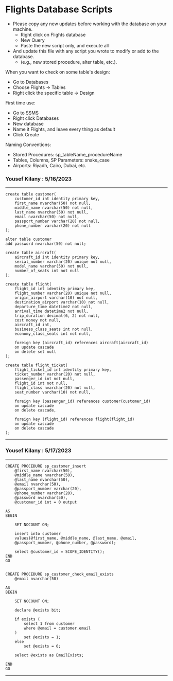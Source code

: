# Flights Database Scripts
- Please copy any new updates before working with the database on your machine.
	+ Right click on Flights database
	+ New Query
	+ Paste the new script only, and execute all
- And update this file with any script you wrote to modify or add to the database.
    + (e.g., new stored procedure, alter table, etc.).

When you want to check on some table's design: 
- Go to Databases
- Choose Flights -> Tables
- Right click the specific table -> Design

First time use: 
- Go to SSMS
- Right click Databases
- New database
- Name it Flights, and leave every thing as default
- Click Create

Naming Conventions:
- Stored Procedures: sp_tableName_procedureName
- Tables, Columns, SP Parameters: snake_case
- Airports: Riyadh, Cairo, Dubai, etc.

### Yousef Kilany : 5/16/2023 
______________________________________________________________________
```
create table customer(
	customer_id int identity primary key,
	first_name nvarchar(50) not null,
	middle_name nvarchar(50) not null,
	last_name nvarchar(50) not null,
	email nvarchar(50) not null,
	passport_number varchar(20) not null,
	phone_number varchar(20) not null
);

alter table customer
add password nvarchar(50) not null;

create table aircraft(
	aircraft_id int identity primary key,
	serial_number varchar(20) unique not null,
	model_name varchar(50) not null,
	number_of_seats int not null
);

create table flight(
	flight_id int identity primary key,
	flight_number varchar(20) unique not null,
	origin_airport varchar(10) not null,
	destination_airport varchar(10) not null,
	departure_time datetime2 not null,
	arrival_time datetime2 not null,
	trip_duration decimal(6, 2) not null,
	cost money not null,
	aircraft_id int,
	business_class_seats int not null,
	economy_class_seats int not null,

	foreign key (aircraft_id) references aircraft(aircraft_id)
	on update cascade
	on delete set null
);

create table flight_ticket(
	flight_ticket_id int identity primary key,
	ticket_number varchar(20) not null,
	passenger_id int not null,
	flight_id int not null,
	flight_class nvarchar(20) not null,
	seat_number varchar(10) not null,
	
	foreign key (passenger_id) references customer(customer_id)
	on update cascade
	on delete cascade,

	foreign key (flight_id) references flight(flight_id)
	on update cascade
	on delete cascade
);
```
______________________________________________________________________

### Yousef Kilany : 5/17/2023
______________________________________________________________________
```
CREATE PROCEDURE sp_customer_insert
	@first_name nvarchar(50),
	@middle_name nvarchar(50),
	@last_name nvarchar(50),
	@email nvarchar(50),
	@passport_number varchar(20),
	@phone_number varchar(20),
	@password nvarchar(50),
	@customer_id int = 0 output

AS
BEGIN
	
	SET NOCOUNT ON;

	insert into customer 
	values(@first_name, @middle_name, @last_name, @email, 
	@passport_number, @phone_number, @password);

	select @customer_id = SCOPE_IDENTITY();
END
GO


CREATE PROCEDURE sp_customer_check_email_exists 
	@email nvarchar(50)
	
AS
BEGIN
	
	SET NOCOUNT ON;

	declare @exists bit;

	if exists (
		select 1 from customer 
		where @email = customer.email
	) 
		set @exists = 1;
	else
		set @exists = 0;

	select @exists as EmailExists;
    
END
GO

```
______________________________________________________________________
